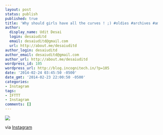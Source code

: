 ```yaml
---
layout: post
status: publish
published: true
title: 'Why should girls have all the curves ! ;) #oldies #archives #amul'
author:
  display_name: Udit Desai
  login: desaiuditd
  email: desaiuditd@gmail.com
  url: http://about.me/desaiuditd
author_login: desaiuditd
author_email: desaiuditd@gmail.com
author_url: http://about.me/desaiuditd
wordpress_id: 105
wordpress_url: http://blog.incognitech.in/?p=105
date: '2014-02-24 03:45:50 -0500'
date_gmt: '2014-02-23 22:00:50 -0500'
categories:
- Instagram
tags:
- IFTTT
- Instagram
comments: []
---
```


![](http://distilleryimage1.s3.amazonaws.com/b0e294809cd511e38b99120841cb52d9_8.jpg)

via [Instagram](http://ift.tt/1mp85bR)
